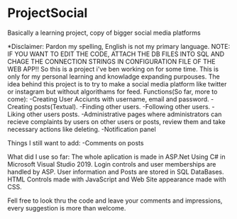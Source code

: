 # ProjectSocial
Basically a learning project, copy of bigger social media platforms

*Disclaimer: Pardon my spelling, English is not my primary language.
NOTE: IF YOU WANT TO EDIT THE CODE, ATTACH THE DB FILES INTO SQL AND CHAGE THE CONNECTION STRINGS IN CONFIGURATION FILE OF THE WEB APP!!
So this is a project i've ben working on for some time. This is only for my personal learning and knowladge expanding purpouses.
The idea behind this project is to try to make a social media platform like twitter or instagram but without algorithams for feed.
Functions(So far, more to come):
-Creating User Acciunts with username, email and password.
-Creating posts(Textual).
-Finding other users.
-Following other users.
-Liking other users posts.
-Administrative pages where administrators can recieve complaints by users on other users or posts, review them and take necessary actions like deleting.
-Notification panel

Things I still want to add:
-Comments on posts


What did I use so far:
The whole aplication is made in ASP.Net Using C# in Microsoft Visual Studio 2019.
Login controls and user memberships are handled by ASP.
User information and Posts are stored in SQL DataBases.
HTML Controls made with JavaScript and Web Site appearance made with CSS.

Fell free to look thru the code and leave your comments and impressions, every suggestion is more than welcome.
